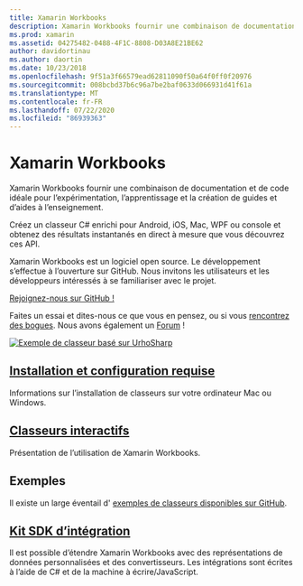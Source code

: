 ```yaml
---
title: Xamarin Workbooks
description: Xamarin Workbooks fournir une combinaison de documentation et de code idéale pour l’expérimentation, l’apprentissage et la création de guides et d’aides à l’enseignement.
ms.prod: xamarin
ms.assetid: 04275482-0488-4F1C-8808-D03A8E21BE62
author: davidortinau
ms.author: daortin
ms.date: 10/23/2018
ms.openlocfilehash: 9f51a3f66579ead62811090f50a64f0ff0f20976
ms.sourcegitcommit: 008bcbd37b6c96a7be2baf0633d066931d41f61a
ms.translationtype: MT
ms.contentlocale: fr-FR
ms.lasthandoff: 07/22/2020
ms.locfileid: "86939363"
---
```

# <a name="xamarin-workbooks"></a>Xamarin Workbooks

Xamarin Workbooks fournir une combinaison de documentation et de code idéale pour l’expérimentation, l’apprentissage et la création de guides et d’aides à l’enseignement.

Créez un classeur C# enrichi pour Android, iOS, Mac, WPF ou console et obtenez des résultats instantanés en direct à mesure que vous découvrez ces API.

Xamarin Workbooks est un logiciel open source. Le développement s’effectue à l’ouverture sur GitHub. Nous invitons les utilisateurs et les développeurs intéressés à se familiariser avec le projet.

[Rejoignez-nous sur GitHub !](https://github.com/Microsoft/workbooks)

Faites un essai et dites-nous ce que vous en pensez, ou si vous [rencontrez des bogues](~/tools/workbooks/install.md#reporting-bugs). Nous avons également un [Forum](https://forums.xamarin.com/categories/inspector) !

[![Exemple de classeur basé sur UrhoSharp](images/interactive-1.0.0-urho-planet-earth-small.png)](images/interactive-1.0.0-urho-planet-earth.png#lightbox)

## <a name="installation-and-requirements"></a>[Installation et configuration requise](install.md)

Informations sur l’installation de classeurs sur votre ordinateur Mac ou Windows.

## <a name="interactive-workbooks"></a>[Classeurs interactifs](workbook.md)

Présentation de l’utilisation de Xamarin Workbooks.

## <a name="samples"></a>Exemples

Il existe un large éventail d' [exemples de classeurs disponibles sur GitHub](https://github.com/xamarin/workbooks).

## <a name="integration-sdk"></a>[Kit SDK d’intégration](sdk/index.md)

Il est possible d’étendre Xamarin Workbooks avec des représentations de données personnalisées et des convertisseurs. Les intégrations sont écrites à l’aide de C# et de la machine à écrire/JavaScript.
